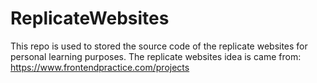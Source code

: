 # ReplicateWebsites
This repo is used to stored the source code of the replicate websites for personal learning purposes.
The replicate websites idea is came from: https://www.frontendpractice.com/projects